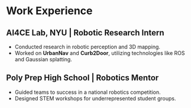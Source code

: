# Work Experience

## AI4CE Lab, NYU | Robotic Research Intern
- Conducted research in robotic perception and 3D mapping.
- Worked on **UrbanNav** and **Curb2Door**, utilizing technologies like ROS and Gaussian splatting.

## Poly Prep High School | Robotics Mentor
- Guided teams to success in a national robotics competition.
- Designed STEM workshops for underrepresented student groups.

